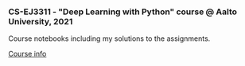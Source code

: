 ### CS-EJ3311 - "Deep Learning with Python" course @ Aalto University, 2021

Course notebooks including my solutions to the assignments.

[Course info](https://fitech.io/en/studies/deep-learning-with-python/)
